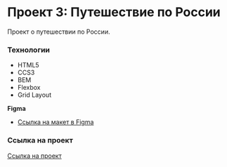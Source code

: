 # Проект 3: Путешествие по России
Проект о путешествии по России.

### Технологии
* HTML5
* CCS3
* BEM
* Flexbox
* Grid Layout

**Figma**

* [Ссылка на макет в Figma](https://www.figma.com/file/OyRWEjU6wBwRe1hapzQoLx/Sprint-3%3A-Russia-%2F-desktop-%2B-mobile?node-id=28503%3A0)

### Ссылка на проект

[Ссылка на проект](https://antb2142.github.io/russian-travel)
